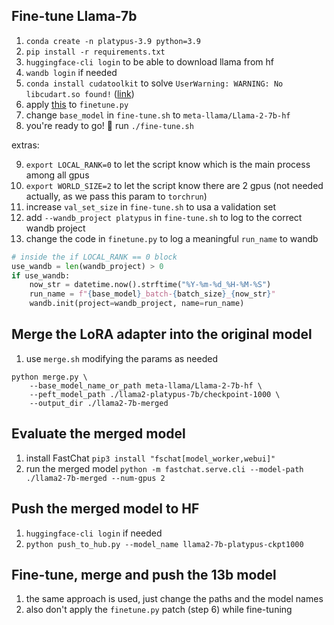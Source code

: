 ## Fine-tune Llama-7b

1. `conda create -n platypus-3.9 python=3.9`
2. `pip install -r requirements.txt`
3. `huggingface-cli login` to be able to download llama from hf
4. `wandb login` if needed
5. `conda install cudatoolkit` to solve `UserWarning: WARNING: No libcudart.so found!` ([link](https://stackoverflow.com/questions/70967651/could-not-load-dynamic-library-libcudart-so-11-0))
6. apply [this](https://github.com/arielnlee/Platypus#updates) to `finetune.py`
7. change `base_model` in `fine-tune.sh` to `meta-llama/Llama-2-7b-hf`
8. you're ready to go! 🚀 run `./fine-tune.sh`

extras:

9. `export LOCAL_RANK=0` to let the script know which is the main process among all gpus
10. `export WORLD_SIZE=2` to let the script know there are 2 gpus (not needed actually, as we pass this param to `torchrun`)
11. increase `val_set_size` in `fine-tune.sh` to usa a validation set
12. add `--wandb_project platypus` in `fine-tune.sh` to log to the correct wandb project
13. change the code in `finetune.py` to log a meaningful `run_name` to wandb
```python
# inside the if LOCAL_RANK == 0 block
use_wandb = len(wandb_project) > 0
if use_wandb:
    now_str = datetime.now().strftime("%Y-%m-%d_%H-%M-%S")
    run_name = f"{base_model}_batch-{batch_size}_{now_str}"
    wandb.init(project=wandb_project, name=run_name)
```
 
## Merge the LoRA adapter into the original model
1. use `merge.sh` modifying the params as needed
```shell
python merge.py \
    --base_model_name_or_path meta-llama/Llama-2-7b-hf \
    --peft_model_path ./llama2-platypus-7b/checkpoint-1000 \
    --output_dir ./llama2-7b-merged
```

## Evaluate the merged model
1. install FastChat `pip3 install "fschat[model_worker,webui]"`
2. run the merged model `python -m fastchat.serve.cli --model-path ./llama2-7b-merged --num-gpus 2`

## Push the merged model to HF
1. `huggingface-cli login` if needed
2. `python push_to_hub.py --model_name llama2-7b-platypus-ckpt1000`

## Fine-tune, merge and push the 13b model
1. the same approach is used, just change the paths and the model names
2. also don't apply the `finetune.py` patch (step 6) while fine-tuning
